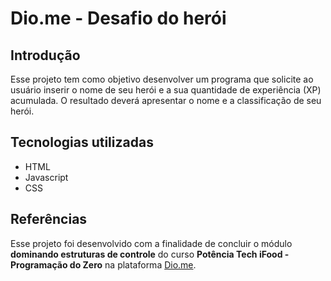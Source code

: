# Dio.me - Desafio do herói

## Introdução

Esse projeto tem como objetivo desenvolver um programa que solicite ao usuário inserir o nome de seu herói e a sua quantidade de experiência (XP) acumulada. O resultado deverá apresentar o nome e a classificação de seu herói.

## Tecnologias utilizadas

* HTML
* Javascript
* CSS

## Referências

Esse projeto foi desenvolvido com a finalidade de concluir o módulo **dominando estruturas de controle** do curso **Potência Tech iFood - Programação do Zero** na plataforma [Dio.me](https://www.dio.me/).
